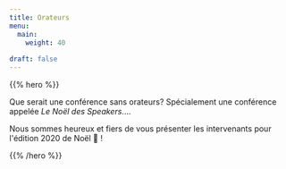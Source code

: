 ```yaml
---
title: Orateurs
menu:
  main:
    weight: 40
  
draft: false      
---
```


{{% hero %}}

Que serait une conférence sans orateurs? Spécialement une conférence appelée *Le Noël des Speakers*....

Nous sommes heureux et fiers de vous présenter les intervenants pour l'édition 2020 de Noël 🎅 !


{{% /hero %}}
